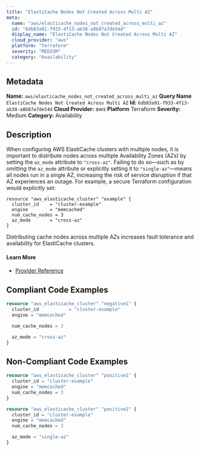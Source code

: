 ```yaml
---
title: "ElastiCache Nodes Not Created Across Multi AZ"
meta:
  name: "aws/elasticache_nodes_not_created_across_multi_az"
  id: "6db03a91-f933-4f13-ab38-a8b87a7de54d"
  display_name: "ElastiCache Nodes Not Created Across Multi AZ"
  cloud_provider: "aws"
  platform: "Terraform"
  severity: "MEDIUM"
  category: "Availability"
---
```

## Metadata
**Name:** `aws/elasticache_nodes_not_created_across_multi_az`
**Query Name** `ElastiCache Nodes Not Created Across Multi AZ`
**Id:** `6db03a91-f933-4f13-ab38-a8b87a7de54d`
**Cloud Provider:** aws
**Platform** Terraform
**Severity:** Medium
**Category:** Availability
## Description
When configuring AWS ElastiCache clusters with multiple nodes, it is important to distribute nodes across multiple Availability Zones (AZs) by setting the `az_mode` attribute to `"cross-az"`. Failing to do so—such as by omitting the `az_mode` attribute or explicitly setting it to `"single-az"`—means all nodes run in a single AZ, increasing the risk of service disruption if that AZ experiences an outage. For example, a secure Terraform configuration would explicitly set:

```
resource "aws_elasticache_cluster" "example" {
  cluster_id    = "cluster-example"
  engine        = "memcached"
  num_cache_nodes = 3
  az_mode       = "cross-az"
}
```

Distributing cache nodes across multiple AZs increases fault tolerance and availability for ElastiCache clusters.

#### Learn More

 - [Provider Reference](https://registry.terraform.io/providers/hashicorp/aws/latest/docs/resources/elasticache_cluster)


## Compliant Code Examples
```terraform
resource "aws_elasticache_cluster" "negative1" {
  cluster_id           = "cluster-example"
  engine = "memcached"

  num_cache_nodes = 3

  az_mode = "cross-az"
}
```
## Non-Compliant Code Examples
```terraform
resource "aws_elasticache_cluster" "positive1" {
  cluster_id = "cluster-example"
  engine = "memcached"
  num_cache_nodes = 3
}

resource "aws_elasticache_cluster" "positive2" {
  cluster_id = "cluster-example"
  engine = "memcached"
  num_cache_nodes = 3

  az_mode = "single-az"
}
```